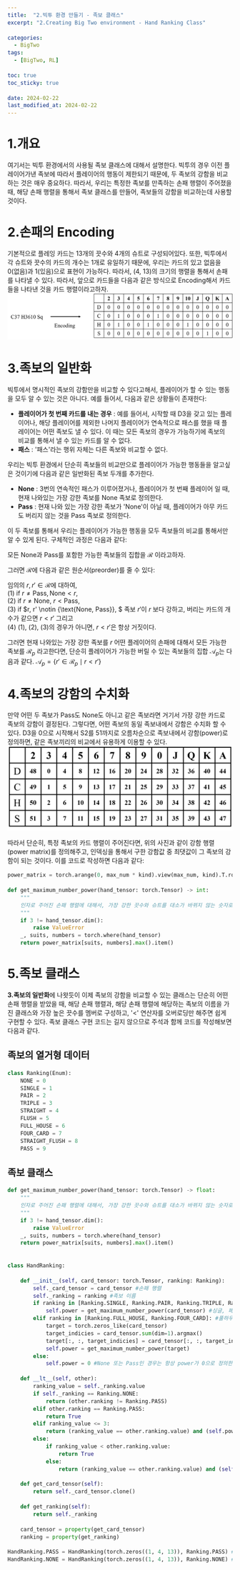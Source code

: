 ```yaml
---
title:  "2.빅투 환경 만들기 - 족보 클래스"
excerpt: "2.Creating Big Two environment - Hand Ranking Class"

categories:
  - BigTwo
tags:
  - [BigTwo, RL]

toc: true
toc_sticky: true
 
date: 2024-02-22
last_modified_at: 2024-02-22
---
```


# 1.개요
여기서는 빅투 환경에서의 사용될 족보 클래스에 대해서 설명한다. 빅투의 경우 이전 플레이어가낸 족보에 따라서 플레이어의 행동이 제한되기 때문에, 두 족보의 강함을 비교하는 것은 매우 중요하다. 따라서, 우리는 특정한 족보를 만족하는 손패 행렬이 주어졌을 때, 해당 손패 행렬을 통해서 족보 클래스를 만들어, 족보들의 강함을 비교하는데 사용할 것이다.

# 2.손패의 Encoding
기본적으로 플레잉 카드는 13개의 끗수와 4개의 슈트로 구성되어있다. 또한, 빅투에서 각 슈트와 끗수의 카드의 개수는 1개로 유일하기 때문에, 우리는 카드의 있고 없음을 0(없음)과 1(있음)으로 표현이 가능하다. 따라서, (4, 13)의 크기의 행렬을 통해서 손패를 나타낼 수 있다. 따라서, 앞으로 카드들을 다음과 같은 방식으로 Encoding해서 카드들을 나타낸 것을 카드 행렬이라고하자.
![ex_screenshot](./_images/encoding.png)

# 3.족보의 일반화
빅투에서 명시적인 족보의 강함만을 비교할 수 있다고해서, 플레이어가 할 수 있는 행동을 모두 알 수 있는 것은 아니다. 예를 들어서, 다음과 같은 상황들이 존재한다:

- **플레이어가 첫 번째 카드를 내는 경우** : 예를 들어서, 시작할 때 D3을 갖고 있는 플레이어나, 해당 플레이어를 제외한 나머지 플레이어가 연속적으로 패스를 했을 때 플레이어는 어떤 족보도 낼 수 있다. 이 때는 모든 족보의 경우가 가능하기에 족보의 비교를 통해서 낼 수 있는 카드를 알 수 없다.
- **패스** : '패스'라는 행위 자체는 다른 족보와 비교할 수 없다.  

우리는 빅투 환경에서 단순히 족보들의 비교만으로 플레이어가 가능한 행동들을 알고싶은 것이기에 다음과 같은 일반화된 족보 두개를 추가한다.

- **None** : 3번의 연속적인 패스가 이루어졌거나, 플레이어가 첫 번째 플레이어 일 때, 현재 나와있는 가장 강한 족보를 None 족보로 정의한다.
- **Pass** : 현재 나와 있는 가장 강한 족보가 'None'이 아닐 때, 플레이어가 아무 카드도 버리지 않는 것을 Pass 족보로 정의한다.

이 두 족보를 통해서 우리는 플레이어가 가능한 행동을 모두 족보들의 비교를 통해서만 알 수 있게 된다. 구체적인 과정은 다음과 같다:

모든 None과 Pass를 포함한 가능한 족보들의 집합을 $\mathcal{R}$ 이라고하자. 

그러면  $\mathcal{R}$에 다음과 같은 원순서(preorder)를 줄 수 있다:

임의의 $r, r' \in \mathcal{R}$에 대하여, </br>
(1) if $r \neq \text{Pass}, \text{None} < r$, </br>
(2) if $r \neq \text{None}, \ r < \text{Pass}$, </br>
(3) if $r, r' \notin \{\text{None, Pass}\}, $ 족보 $r'$이 $r$ 보다 강하고, 버리는 카드의 개수가 같으면 $r < r'$ 그리고 </br>
(4) (1), (2), (3)의 경우가 아니면, $r < r'$은 항상 거짓이다.

그러면 현재 나와있는 가장 강한 족보를 $r$ 어떤 플레이어의 손패에 대해서 모든 가능한 족보를 $\mathcal{R}_p$ 라고한다면, 단순히 플레이어가 가능한 버릴 수 있는 족보들의 집합 $\mathcal{A}_p$는 다음과 같다. $\mathcal{A}_p = \{r' \in \mathcal{R}_p \mid r < r' \}$

# 4.족보의 강함의 수치화
만약 어떤 두 족보가 Pass도 None도 아니고 같은 족보라면 거기서 가장 강한 카드로 족보의 강함이 결정된다. 그렇다면, 어떤 족보의 동일 족보내에서 강함은 수치화 할 수 있다. D3을 0으로 시작해서 S2를 51까지로 오름차순으로 족보내에서 강함(power)로 정의하면, 같은 족보끼리의 비교에서 유용하게 이용할 수 있다.
![ex_screenshot](./_images/power_matrix.png)

따라서 단순히, 특정 족보의 카드 행렬이 주어진다면, 위의 사진과 같이 강함 행렬(power matrix)를 정의해주고, 인덱싱을 통해서 구한 강함값 중 최댓값이 그 족보의 강함이 되는 것이다. 이를 코드로 작성하면 다음과 같다:
```python
power_matrix = torch.arange(0, max_num * kind).view(max_num, kind).T.roll(1, dims=1) 

def get_maximum_number_power(hand_tensor: torch.Tensor) -> int:
    """
    인자로 주어진 손패 행렬에 대해서, 가장 강한 끗수와 슈트를 대소가 바뀌지 않는 숫자로 반환합니다.
    """
    if 3 != hand_tensor.dim():
        raise ValueError
    _, suits, numbers = torch.where(hand_tensor)
    return power_matrix[suits, numbers].max().item()
```

# 5.족보 클래스

**3.족보의 일반화**에 나왓듯이 이제 족보의 강함을 비교할 수 있는 클래스는 단순히 어떤 손패 행렬을 받았을 때, 해당 손패 행렬과, 해당 손패 행렬에 해당하는 족보의 이름을 가진 클래스와 가장 높은 끗수를 멤버로 구성하고, '<' 연산자를 오버로딩만 해주면 쉽게 구현할 수 있다. 족보 클래스 구현 코드는 길지 않으므로 주석과 함께 코드를 작성해보면 다음과 같다.


## 족보의 열거형 데이터
```python
class Ranking(Enum):
    NONE = 0
    SINGLE = 1
    PAIR = 2
    TRIPLE = 3
    STRAIGHT = 4
    FLUSH = 5
    FULL_HOUSE = 6
    FOUR_CARD = 7
    STRAIGHT_FLUSH = 8
    PASS = 9
```

## 족보 클래스

```python
def get_maximum_number_power(hand_tensor: torch.Tensor) -> float:
    """
    인자로 주어진 손패 행렬에 대해서, 가장 강한 끗수와 슈트를 대소가 바뀌지 않는 숫자로 반환합니다.
    """
    if 3 != hand_tensor.dim():
        raise ValueError
    _, suits, numbers = torch.where(hand_tensor)
    return power_matrix[suits, numbers].max().item()


class HandRanking:

    def __init__(self, card_tensor: torch.Tensor, ranking: Ranking):
        self._card_tensor = card_tensor #손패 행렬
        self._ranking = ranking #족보 이름
        if ranking in [Ranking.SINGLE, Ranking.PAIR, Ranking.TRIPLE, Ranking.STRAIGHT, Ranking.STRAIGHT_FLUSH, Ranking.FLUSH]:
            self.power = get_maximum_number_power(card_tensor) #싱글, 페어, 트리플, 스트레이트, 스트레이트 플러시인 경우는 단순히 가장 강한 끗수와 슈트를 비교하기만 하면된다.
        elif ranking in [Ranking.FULL_HOUSE, Ranking.FOUR_CARD]: #풀하우스나, 포카드인 경우는 가장 많은 사용한 끗수의 가장 강한 슈트와 끗수를 비교해야한다.
            target = torch.zeros_like(card_tensor)
            target_indicies = card_tensor.sum(dim=1).argmax()
            target[:, :, target_indicies] = card_tensor[:, :, target_indicies] #가장 많이 사용한 끗수의 카드들만 1로 만들어서 족보를 구성하는 가장 강한 끗수와 슈트를 구한다.
            self.power = get_maximum_number_power(target)
        else:
            self.power = 0 #None 또는 Pass인 경우는 항상 power가 0으로 정의한다.

    def __lt__(self, other):
        ranking_value = self._ranking.value
        if self._ranking == Ranking.NONE:
            return (other.ranking != Ranking.PASS)
        elif other.ranking == Ranking.PASS:
            return True
        elif ranking_value <= 3:
            return (ranking_value == other.ranking.value) and (self.power < other.power)
        else:
            if ranking_value < other.ranking.value:
                return True
            else:
                return (ranking_value == other.ranking.value) and (self.power < other.power)

    def get_card_tensor(self):
        return self._card_tensor.clone()
    
    def get_ranking(self):
        return self._ranking
    
    card_tensor = property(get_card_tensor)
    ranking = property(get_ranking)

HandRanking.PASS = HandRanking(torch.zeros((1, 4, 13)), Ranking.PASS) #Pass 족보는 항상 똑같기 때문에 정적 변수로 생성해준다
HandRanking.NONE = HandRanking(torch.zeros((1, 4, 13)), Ranking.NONE) #None 족보도 마찬가지
```

